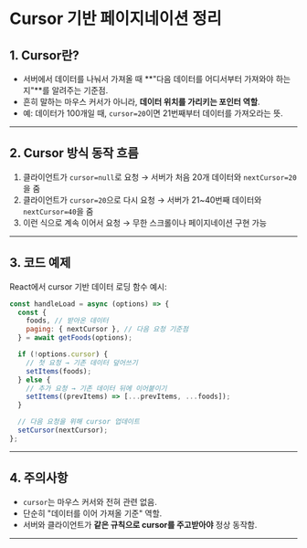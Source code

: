 # Cursor 기반 페이지네이션 정리

## 1. Cursor란?

- 서버에서 데이터를 나눠서 가져올 때 **"다음 데이터를 어디서부터 가져와야 하는지"**를 알려주는 기준점.
- 흔히 말하는 마우스 커서가 아니라, **데이터 위치를 가리키는 포인터 역할**.
- 예: 데이터가 100개일 때, `cursor=20`이면 21번째부터 데이터를 가져오라는 뜻.

---

## 2. Cursor 방식 동작 흐름

1. 클라이언트가 `cursor=null`로 요청 → 서버가 처음 20개 데이터와 `nextCursor=20`을 줌
2. 클라이언트가 `cursor=20`으로 다시 요청 → 서버가 21~40번째 데이터와 `nextCursor=40`을 줌
3. 이런 식으로 계속 이어서 요청 → 무한 스크롤이나 페이지네이션 구현 가능

---

## 3. 코드 예제

React에서 cursor 기반 데이터 로딩 함수 예시:

```js
const handleLoad = async (options) => {
  const {
    foods, // 받아온 데이터
    paging: { nextCursor }, // 다음 요청 기준점
  } = await getFoods(options);

  if (!options.cursor) {
    // 첫 요청 → 기존 데이터 덮어쓰기
    setItems(foods);
  } else {
    // 추가 요청 → 기존 데이터 뒤에 이어붙이기
    setItems((prevItems) => [...prevItems, ...foods]);
  }

  // 다음 요청을 위해 cursor 업데이트
  setCursor(nextCursor);
};
```

---

## 4. 주의사항

- `cursor`는 마우스 커서와 전혀 관련 없음.
- 단순히 "데이터를 이어 가져올 기준" 역할.
- 서버와 클라이언트가 **같은 규칙으로 cursor를 주고받아야** 정상 동작함.

---
